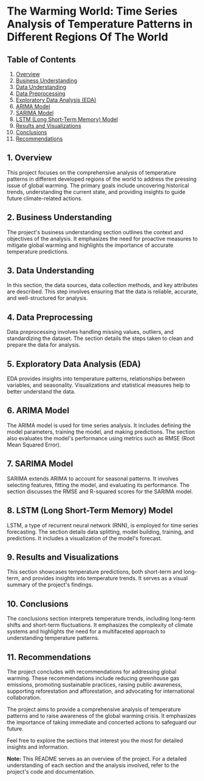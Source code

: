 # The Warming World: Time Series Analysis of Temperature Patterns in Different Regions Of The World

## Table of Contents
1. [Overview](#overview)
2. [Business Understanding](#business-understanding)
3. [Data Understanding](#data-understanding)
4. [Data Preprocessing](#data-preprocessing)
5. [Exploratory Data Analysis (EDA)](#exploratory-data-analysis-eda)
6. [ARIMA Model](#arima-model)
7. [SARIMA Model](#sarima-model)
8. [LSTM (Long Short-Term Memory) Model](#lstm-long-short-term-memory-model)
9. [Results and Visualizations](#results-and-visualizations)
10. [Conclusions](#conclusions)
11. [Recommendations](#recommendations)

## 1. Overview
This project focuses on the comprehensive analysis of temperature patterns in different developed regions of the world to address the pressing issue of global warming. The primary goals include uncovering historical trends, understanding the current state, and providing insights to guide future climate-related actions.

## 2. Business Understanding
The project's business understanding section outlines the context and objectives of the analysis. It emphasizes the need for proactive measures to mitigate global warming and highlights the importance of accurate temperature predictions.

## 3. Data Understanding
In this section, the data sources, data collection methods, and key attributes are described. This step involves ensuring that the data is reliable, accurate, and well-structured for analysis.

## 4. Data Preprocessing
Data preprocessing involves handling missing values, outliers, and standardizing the dataset. The section details the steps taken to clean and prepare the data for analysis.

## 5. Exploratory Data Analysis (EDA)
EDA provides insights into temperature patterns, relationships between variables, and seasonality. Visualizations and statistical measures help to better understand the data.

## 6. ARIMA Model
The ARIMA model is used for time series analysis. It includes defining the model parameters, training the model, and making predictions. The section also evaluates the model's performance using metrics such as RMSE (Root Mean Squared Error).

## 7. SARIMA Model
SARIMA extends ARIMA to account for seasonal patterns. It involves selecting features, fitting the model, and evaluating its performance. The section discusses the RMSE and R-squared scores for the SARIMA model.

## 8. LSTM (Long Short-Term Memory) Model
LSTM, a type of recurrent neural network (RNN), is employed for time series forecasting. The section details data splitting, model building, training, and predictions. It includes a visualization of the model's forecast.

## 9. Results and Visualizations
This section showcases temperature predictions, both short-term and long-term, and provides insights into temperature trends. It serves as a visual summary of the project's findings.

## 10. Conclusions
The conclusions section interprets temperature trends, including long-term shifts and short-term fluctuations. It emphasizes the complexity of climate systems and highlights the need for a multifaceted approach to understanding temperature patterns.

## 11. Recommendations
The project concludes with recommendations for addressing global warming. These recommendations include reducing greenhouse gas emissions, promoting sustainable practices, raising public awareness, supporting reforestation and afforestation, and advocating for international collaboration.

The project aims to provide a comprehensive analysis of temperature patterns and to raise awareness of the global warming crisis. It emphasizes the importance of taking immediate and concerted actions to safeguard our future.

Feel free to explore the sections that interest you the most for detailed insights and information.

**Note:** This README serves as an overview of the project. For a detailed understanding of each section and the analysis involved, refer to the project's code and documentation.

